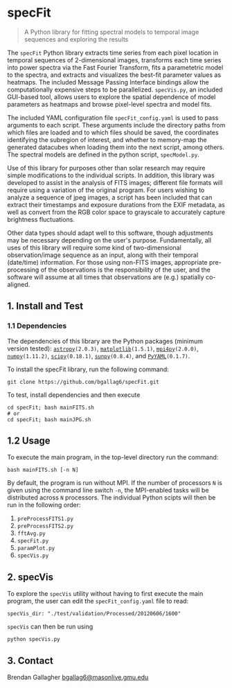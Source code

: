 # specFit

> A Python library for fitting spectral models to temporal image sequences and exploring the results 

The `specFit` Python library extracts time series from each pixel location in temporal sequences of 2-dimensional images, transforms each time series into power spectra via the Fast Fourier Transform, fits a parametetric model to the spectra, and extracts and visualizes the best-fit parameter values as heatmaps.  The included Message Passing Interface bindings allow the computationally expensive steps to be parallelized. `specVis.py`, an included GUI-based tool, allows users to explore the spatial dependence of model parameters as heatmaps and browse pixel-level spectra and model fits.

The included YAML configuration file `specFit_config.yaml` is used to pass arguments to each script.  These arguments include the directory paths from which files are loaded and to which files should be saved, the coordinates identifying the subregion of interest, and whether to memory-map the generated datacubes when loading them into the next script, among others.  The spectral models are defined in the python script, `specModel.py`.  

Use of this library for purposes other than solar research may require simple modifications to the individual scripts.  In addition, this library was developed to assist in the analysis of FITS images; different file formats will require using a variation of the original program.  For users wishing to analyze a sequence of jpeg images, a script has been included that can extract their timestamps and exposure durations from the EXIF metadata, as well as convert from the RGB color space to grayscale to accurately capture brightness fluctuations.  

Other data types should adapt well to this software, though adjustments may be necessary depending on the user's purpose. Fundamentally, all uses of this library will require some kind of two-dimensional observation/image sequence as an input, along with their temporal (date/time) information. For those using non-FITS images, appropriate pre-processing of the observations is the responsibility of the user, and the software will assume at all times that observations are (e.g.) spatially co-aligned. 

## 1. Install and Test

### 1.1 Dependencies

The dependencies of this library are the Python packages (minimum version tested): [`astropy`](https://github.com/astropy/astropy)`(2.0.3)`, [`matplotlib`](https://github.com/matplotlib/matplotlib)`(1.5.1)`, [`mpi4py`](https://github.com/mpi4py/mpi4py)`(2.0.0)`, [`numpy`](https://github.com/numpy/numpy)`(1.11.2)`, [`scipy`](https://github.com/scipy/scipy)`(0.18.1)`, [`sunpy`](https://github.com/sunpy/sunpy)`(0.8.4)`, and [`PyYAML`](https://github.com/yaml/pyyaml)`(0.1.7)`.

To install the specFit library, run the following command:

```
git clone https://github.com/bgallag6/specFit.git
```

To test, install dependencies and then execute

```
cd specFit; bash mainFITS.sh
# or
cd specFit; bash mainJPG.sh
```

## 1.2 Usage

To execute the main program, in the top-level directory run the command:

```
bash mainFITS.sh [-n N]
```

By default, the program is run without MPI. If the number of processors `N` is given using the command line switch `-n`, the MPI-enabled tasks will be distributed across `N` processors.  The individual Python scipts will then be run in the following order:

1. `preProcessFITS1.py`
2. `preProcessFITS2.py`
3. `fftAvg.py`
4. `specFit.py`
5. `paramPlot.py`
6. `specVis.py`

## 2. specVis

To explore the `specVis` utility without having to first execute the main program, the user can edit the `specFit_config.yaml` file to read:
```
specVis_dir: "./test/validation/Processed/20120606/1600"
```
`specVis` can then be run using

```
python specVis.py
```

## 3. Contact

Brendan Gallagher <bgallag6@masonlive.gmu.edu>
